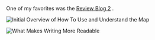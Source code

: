 

 One of my favorites was the [Review Blog 2](https://kendyllmb.github.io/kendyllmb/2022/10/21/Review-Blog-2.html) .

![Initial Overview of How To Use and Understand the Map](https://kendyllmb.github.io/kendyllmb/images/howto.gif)

![What Makes Writing More Readable](https://kendyllmb.github.io/kendyllmb/images/Reading.jpeg)
